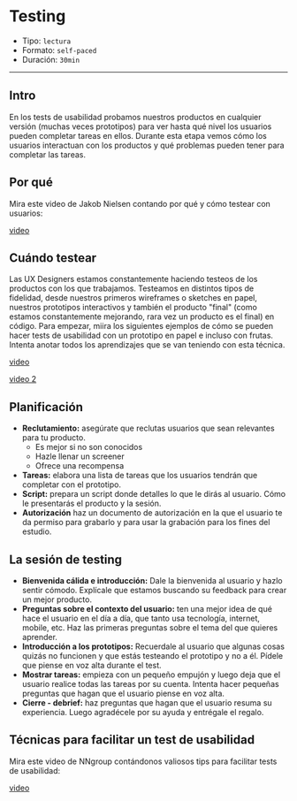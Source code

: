 # Testing

- Tipo: `lectura`
- Formato: `self-paced`
- Duración: `30min`

***

## Intro

En los tests de usabilidad probamos nuestros productos en cualquier versión
(muchas veces prototipos) para ver hasta qué nivel los usuarios pueden completar
tareas en ellos. Durante esta etapa vemos cómo los usuarios interactuan con los
productos y qué problemas pueden tener para completar las tareas.

## Por qué

Mira este video de Jakob Nielsen contando por qué y cómo testear con usuarios:

[video](https://youtu.be/v8JJrDvQDF4)

## Cuándo testear

Las UX Designers estamos constantemente haciendo testeos de los productos con
los que trabajamos. Testeamos en distintos tipos de fidelidad, desde nuestros
primeros wireframes o sketches en papel, nuestros prototipos interactivos y
también el producto "final" (como estamos constantemente mejorando, rara vez
un producto es el final) en código. Para empezar, miira los siguientes ejemplos
de cómo se pueden hacer tests de usabilidad con un prototipo en papel e incluso
con frutas. Intenta anotar todos los aprendizajes que se van teniendo con esta
técnica.

[video](https://youtu.be/9wQkLthhHKA)

[video 2](https://youtu.be/3Qg80qTfzgU)

## Planificación

- **Reclutamiento:** asegúrate que reclutas usuarios que sean relevantes
  para tu producto.
  * Es mejor si no son conocidos
  * Hazle llenar un screener
  * Ofrece una recompensa
- **Tareas:** elabora una lista de tareas que los usuarios tendrán que completar
  con el prototipo.
- **Script:** prepara un script donde detalles lo que le dirás al usuario. Cómo
  le presentarás el producto y la sesión.
- **Autorización** haz un documento de autorización en la que el usuario te da
  permiso para grabarlo y para usar la grabación para los fines del estudio.

## La sesión de testing

- **Bienvenida cálida e introducción:** Dale la bienvenida al usuario y hazlo
  sentir cómodo. Explícale que estamos buscando su feedback para crear un mejor
  producto.
- **Preguntas sobre el contexto del usuario:** ten una mejor idea de qué hace el
  usuario en el día a día, que tanto usa tecnología, internet, mobile, etc. Haz
  las primeras preguntas sobre el tema del que quieres aprender.
- **Introducción a los prototipos:** Recuerdale al usuario que algunas cosas
  quizás no funcionen y que estás testeando el prototipo y no a él. Pídele que
  piense en voz alta durante el test.
- **Mostrar tareas:** empieza con un pequeño empujón y luego deja que el usuario
  realice todas las tareas por su cuenta. Intenta hacer pequeñas preguntas que
  hagan que el usuario piense en voz alta.
- **Cierre - debrief:** haz preguntas que hagan que el usuario resuma su
  experiencia. Luego agradécele por su ayuda y entrégale el regalo.

## Técnicas para facilitar un test de usabilidad

Mira este video de NNgroup contándonos valiosos tips para facilitar tests de
usabilidad:

[video](https://youtu.be/V-An4Jfplew)
